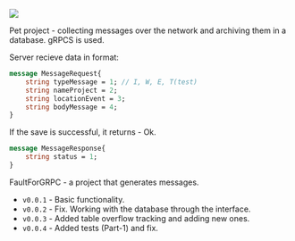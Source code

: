 ![](https://github.com/Part001-R/assets/blob/main/assets/netLogIWE.jpeg)

Pet project - collecting messages over the network and archiving them in a database. gRPCS is used.

Server recieve data in format:
```protobuf
message MessageRequest{
    string typeMessage = 1; // I, W, E, T(test)
    string nameProject = 2;
    string locationEvent = 3; 
    string bodyMessage = 4; 
}
``````

If the save is successful, it returns - Ok.
```protobuf
message MessageResponse{
    string status = 1;
}
``````

FaultForGRPC - a project that generates messages.

+ `v0.0.1` - Basic functionality.
+ `v0.0.2` - Fix. Working with the database through the interface.
+ `v0.0.3` - Added table overflow tracking and adding new ones.
+ `v0.0.4` - Added tests (Part-1) and fix.
